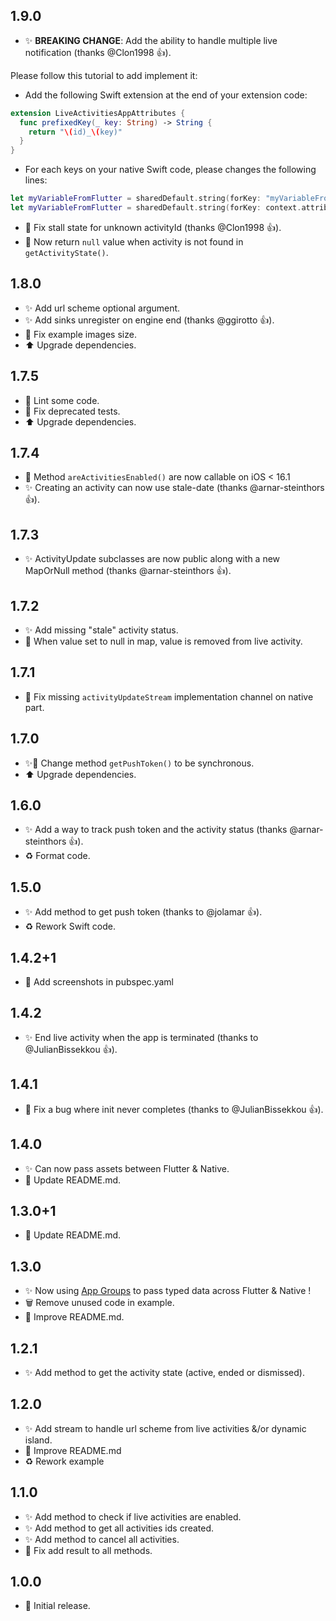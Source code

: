 ## 1.9.0

- ✨ **BREAKING CHANGE**: Add the ability to handle multiple live notification (thanks @Clon1998 👍).

Please follow this tutorial to add implement it:

- Add the following Swift extension at the end of your extension code:

```swift
extension LiveActivitiesAppAttributes {
  func prefixedKey(_ key: String) -> String {
    return "\(id)_\(key)"
  }
}
```

- For each keys on your native Swift code, please changes the following lines:

```swift
let myVariableFromFlutter = sharedDefault.string(forKey: "myVariableFromFlutter") // repleace this by ...
let myVariableFromFlutter = sharedDefault.string(forKey: context.attributes.prefixedKey("myVariableFromFlutter")) // <-- this
```
 
- 🐛 Fix stall state for unknown activityId (thanks @Clon1998 👍).
- 🐛 Now return `null` value when activity is not found in `getActivityState()`.

## 1.8.0

* ✨ Add url scheme optional argument.
* ✨ Add sinks unregister on engine end (thanks @ggirotto 👍).
* 🐛 Fix example images size.
* ⬆️ Upgrade dependencies.

## 1.7.5

* 🚨 Lint some code.
* 🐛 Fix deprecated tests.
* ⬆️ Upgrade dependencies.

## 1.7.4

* 🐛 Method `areActivitiesEnabled()` are now callable on iOS < 16.1
* ✨ Creating an activity can now use stale-date (thanks @arnar-steinthors 👍).

## 1.7.3
* ✨ ActivityUpdate subclasses are now public along with a new MapOrNull method (thanks @arnar-steinthors 👍).

## 1.7.2
* ✨ Add missing "stale" activity status.
* 🐛 When value set to null in map, value is removed from live activity.

## 1.7.1
* 🐛 Fix missing `activityUpdateStream` implementation channel on native part.

## 1.7.0
* ✨🐛 Change method `getPushToken()` to be synchronous.
* ⬆️ Upgrade dependencies.

## 1.6.0

* ✨ Add a way to track push token and the activity status (thanks @arnar-steinthors 👍).
* ♻️ Format code.

## 1.5.0

* ✨ Add method to get push token (thanks to @jolamar 👍).
* ♻️ Rework Swift code.

## 1.4.2+1

* 📝 Add screenshots in pubspec.yaml

## 1.4.2

* ✨ End live activity when the app is terminated (thanks to @JulianBissekkou 👍).

## 1.4.1

* 🐛 Fix a bug where init never completes (thanks to @JulianBissekkou 👍).

## 1.4.0

* ✨ Can now pass assets between Flutter & Native.
* 📝 Update README.md.

## 1.3.0+1

* 📝 Update README.md.

## 1.3.0

* ✨ Now using [App Groups](https://developer.apple.com/documentation/bundleresources/entitlements/com_apple_security_application-groups) to pass typed data across Flutter & Native !
* 🗑️ Remove unused code in example.
* 📝 Improve README.md.

## 1.2.1

* ✨ Add method to get the activity state (active, ended or dismissed).

## 1.2.0

* ✨ Add stream to handle url scheme from live activities &/or dynamic island.
* 📝 Improve README.md
* ♻️ Rework example

## 1.1.0

* ✨ Add method to check if live activities are enabled.
* ✨ Add method to get all activities ids created.
* ✨ Add method to cancel all activities.
* 🐛 Fix add result to all methods.

## 1.0.0

* 🎉 Initial release.

